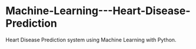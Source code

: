 # Machine-Learning---Heart-Disease-Prediction
Heart Disease Prediction system using Machine Learning with Python. 
